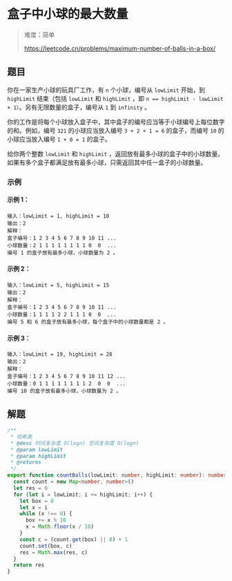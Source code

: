 # 盒子中小球的最大数量

> 难度：简单
>
> https://leetcode.cn/problems/maximum-number-of-balls-in-a-box/

## 题目

你在一家生产小球的玩具厂工作，有 `n` 个小球，编号从 `lowLimit` 开始，到 `highLimit` 结束（包括 `lowLimit` 和 `highLimit` ，即 `n == highLimit - lowLimit + 1）`。另有无限数量的盒子，编号从 `1` 到 `infinity` 。

你的工作是将每个小球放入盒子中，其中盒子的编号应当等于小球编号上每位数字的和。例如，编号 `321` 的小球应当放入编号 `3 + 2 + 1 = 6` 的盒子，而编号 `10` 的小球应当放入编号 `1 + 0 = 1` 的盒子。

给你两个整数 `lowLimit` 和 `highLimit` ，返回放有最多小球的盒子中的小球数量。如果有多个盒子都满足放有最多小球，只需返回其中任一盒子的小球数量。

### 示例 

#### 示例 1：

```
输入：lowLimit = 1, highLimit = 10
输出：2
解释：
盒子编号：1 2 3 4 5 6 7 8 9 10 11 ...
小球数量：2 1 1 1 1 1 1 1 1 0  0  ...
编号 1 的盒子放有最多小球，小球数量为 2 。
```

#### 示例 2：

```
输入：lowLimit = 5, highLimit = 15
输出：2
解释：
盒子编号：1 2 3 4 5 6 7 8 9 10 11 ...
小球数量：1 1 1 1 2 2 1 1 1 0  0  ...
编号 5 和 6 的盒子放有最多小球，每个盒子中的小球数量都是 2 。
```

#### 示例 3：

```
输入：lowLimit = 19, highLimit = 28
输出：2
解释：
盒子编号：1 2 3 4 5 6 7 8 9 10 11 12 ...
小球数量：0 1 1 1 1 1 1 1 1 2  0  0  ...
编号 10 的盒子放有最多小球，小球数量为 2 。
```

## 解题 

```ts
/**
 * 哈希表
 * @desc 时间复杂度 O(logn) 空间复杂度 O(logn)
 * @param lowLimit
 * @param highLimit
 * @returns
 */
export function countBalls(lowLimit: number, highLimit: number): number {
  const count = new Map<number, number>()
  let res = 0
  for (let i = lowLimit; i <= highLimit; i++) {
    let box = 0
    let x = i
    while (x !== 0) {
      box += x % 10
      x = Math.floor(x / 10)
    }
    const c = (count.get(box) || 0) + 1
    count.set(box, c)
    res = Math.max(res, c)
  }
  return res
}
```